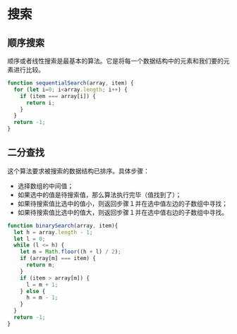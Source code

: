 # 搜索

## 顺序搜索
顺序或者线性搜索是最基本的算法。它是将每一个数据结构中的元素和我们要的元素进行比较。

```JavaScript
function sequentialSearch(array, item) {
  for (let i=0; i<array.length; i++) {
    if (item === array[i]) {
      return i;
    }
  }
  return -1;
}
```

## 二分查找
这个算法要求被搜索的数据结构已排序。具体步骤：

+ 选择数组的中间值；
+ 如果选中的值是待搜索值，那么算法执行完毕（值找到了）；
+ 如果待搜索值比选中的值小，则返回步骤１并在选中值左边的子数组中寻找；
+ 如果待搜索值比选中的值大，则返回步骤１并在选中值右边的子数组中寻找。

```JavaScript
function binarySearch(array, item){
  let h = array.length - 1;
  let l = 0;
  while (l <= h) {
    let m = Math.floor((h + l) / 2);
    if (array[m] === item) {
      return m;
    }
    if (item > array[m]) {
      l = m + 1;
    } else {
      h = m - 1;
    }
  }
  return -1;
}
```
